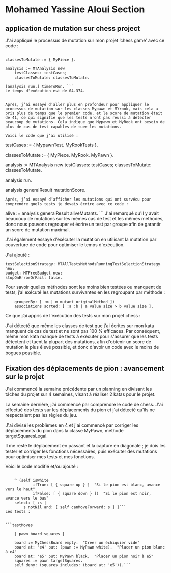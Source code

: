 # Mohamed Yassine Aloui Section
## application de mutation sur chess project 
J'ai appliqué le processus de mutation sur mon projet ‘chess game’ avec ce code :

``` testCases := { MypawnTest }.

classesToMutate := { MyPiece }.

analysis := MTAnalysis new
    testClasses: testCases;
    classesToMutate: classesToMutate.

[analysis run.] timeToRun. ```
Le temps d'exécution est de 04.374.


Après, j’ai essayé d’aller plus en profondeur pour appliquer le processus de mutation sur les classes Mypawn et MYrook, mais cela a pris plus de temps que le premier code, et le score de mutation était de 41, ce qui signifie que les tests n'ont pas réussi à détecter beaucoup de mutations. Cela indique que Mypawn et MyRook ont besoin de plus de cas de test capables de tuer les mutations.

Voici le code que j’ai utilisé :

```
testCases := { MypawnTest. MyRookTests }.

classesToMutate := { MyPiece. MyRook. MyPawn }.

analysis := MTAnalysis new
    testClasses: testCases;
    classesToMutate: classesToMutate.

analysis run.

analysis generalResult mutationScore.
```
Après, j’ai essayé d’afficher les mutations qui ont survécu pour comprendre quels tests je devais écrire avec ce code :

```
alive := analysis generalResult aliveMutants. ```
J'ai remarqué qu'il y avait beaucoup de mutations sur les mêmes cas de test et les mêmes méthodes, donc nous pouvons regrouper et écrire un test par groupe afin de garantir un score de mutation maximal.

J'ai également essayé d’exécuter la mutation en utilisant la mutation par couverture de code pour optimiser le temps d'exécution.

J'ai ajouté :

```
testSelectionStrategy: MTAllTestsMethodsRunningTestSelectionStrategy new;
budget: MTFreeBudget new;
stopOnErrorOrFail: false.
```
Pour savoir quelles méthodes sont les moins bien testées ou manquent de tests, j’ai exécuté les mutations survivantes en les regroupant par méthode :

```((analysis generalResult aliveMutants)
    groupedBy: [ :m | m mutant originalMethod ])
    associations sorted: [ :a :b | a value size > b value size ].
```
Ce que j’ai appris de l'exécution des tests sur mon projet chess :

J'ai détecté que même les classes de test que j'ai écrites sur mon kata manquent de cas de test et ne sont pas 100 % efficaces. Par conséquent, même mon kata manque de tests à exécuter pour s'assurer que les tests détectent et tuent la plupart des mutations, afin d'obtenir un score de mutation le plus élevé possible, et donc d'avoir un code avec le moins de bogues possible.

## Fixation des déplacements de pion : avancement sur le projet

J'ai commencé la semaine précédente par un planning en divisant les tâches du projet sur 4 semaines, visant à réaliser 2 katas pour le projet.

La semaine dernière, j’ai commencé par comprendre le code de chess. J'ai effectué des tests sur les déplacements du pion et j'ai détecté qu'ils ne respectaient pas les règles du jeu.

J'ai divisé les problèmes en 4 et j'ai commencé par corriger les déplacements du pion dans la classe MyPawn, méthode targetSquaresLegal.

Il me reste le déplacement en passant et la capture en diagonale ; je dois les tester et corriger les fonctions nécessaires, puis exécuter des mutations pour optimiser mes tests et mes fonctions.

Voici le code modifié et/ou ajouté :

```targetSquaresLegal: aBoolean

    ^ (self isWhite
            ifTrue: [ { square up } ]  "Si le pion est blanc, avance vers le haut"
            ifFalse: [ { square down } ])  "Si le pion est noir, avance vers le bas"
    select: [ :s |
        s notNil and: [ self canMoveForward: s ] ]```
Les tests :


```testMoves

    | pawn board squares |

    board := MyChessBoard empty.  "Créer un échiquier vide"
    board at: 'e4' put: (pawn := MyPawn white).  "Placer un pion blanc à e4"
    board at: 'e5' put: MyPawn black.  "Placer un pion noir à e5"
    squares := pawn targetSquares.
    self deny: (squares includes: (board at: 'e5')).```
